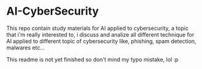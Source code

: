 # AI-CyberSecurity
This repo contain study materials for AI applied to cybersecurity, a topic that i'm really interested to, i discuss and analize all different technique for AI applied to different topic of cybersecurity like, phishing, spam detection, malwares etc...

This readme is not yet finished so don't mind my typo mistake, lol :p



